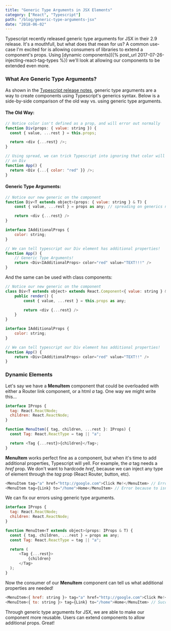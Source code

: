 ```yaml
---
title: "Generic Type Arguments in JSX Elements"
category: ["React", "Typescript"]
path: "/blog/generic-type-arguments-jsx"
date: "2018-06-02"
---
```


Typescript recently released generic type arguments for JSX in their 2.9 release. It's a mouthfull, but what does that mean for us? A common use-case I'm excited for is allowing consumers of libraries to extend a component's props. Using [dynamic components]({% post_url 2017-07-26-injecting-react-tag-types %}) we'll look at allowing our components to be extended even more.

### What Are Generic Type Arguments?

As shown in the [Typescript release notes](https://www.typescriptlang.org/docs/handbook/release-notes/typescript-2-9.html#generic-type-arguments-in-jsx-elements), generic type arguments are a way to create components using Typescript's generics syntax. Below is a side-by-side comparison of the old way vs. using generic type arguments.

#### **The Old Way:**

```js
// Notice color isn't defined as a prop, and will error out normally
function Div(props: { value: string }) {
  const { value, ...rest } = this.props;

  return <div {...rest} />;
}

// Using spread, we can trick Typescript into ignoring that color will be a prop
// on Div
function App() {
  return <Div {...{ color: "red" }} />;
}
```

#### **Generic Type Arguments:**

```js
// Notice our new generic on the component
function Div<T extends object>(props: { value: string } & T) {
    const { value, ...rest } = props as any; // spreading on generics not yet supported

    return <div {...rest} />
}

interface IAdditionalProps {
    color: string;
}

// We can tell typescript our Div element has additional properties!
function App() {
    // Generic Type Arguments!
    return <Div<IAdditionalProps> color="red" value="TEXT!!!" />
}
```

And the same can be used with class components:

```js
// Notice our new generic on the component
class Div<T extends object> extends React.Component<{ value: string } & T> {
    public render() {
        const { value, ...rest } = this.props as any;

        return <div {...rest} />
    }
}

interface IAdditionalProps {
    color: string;
}

// We can tell typescript our Div element has additional properties!
function App() {
    return <Div<IAdditionalProps> color="red" value="TEXT!!" />
}
```

### Dynamic Elements

Let's say we have a **MenuItem** component that could be overloaded with either a Router link component, or a html _a_ tag. One way we might write this...

```js
interface IProps {
  tag: React.ReactNode;
  children: React.ReactNode;
}

function MenuItem({ tag, children, ...rest }: IProps) {
  const Tag: React.ReactType = tag || "a";

  return <Tag {...rest}>{children}</Tag>;
}
```

**MenuItem** works perfect fine as a component, but when it's time to add additional properties, Typescript will yell. For example, the _a_ tag needs a _href_ prop. We don't want to hardcode _href_, because we can inject any type of element through the _tag_ prop (React Router, button, etc).

```js
<MenuItem tag="a" href="http://google.com">Click Me!</MenuItem> // Error because href isn't defined in IProps!
<MenuItem tag={Link} to="/home">Home</MenuItem> // Error because to isn't defined in IProps!
```

We can fix our errors using generic type arguments.

```js
interface IProps {
  tag: React.ReactNode;
  children: React.ReactNode;
}

function MenuItem<T extends object>(props: IProps & T) {
  const { tag, children, ...rest } = props as any;
  const Tag: React.ReactType = tag || "a";

  return (
      <Tag {...rest}>
          {children}
      </Tag>
  );
}
```

Now the consumer of our **MenuItem** component can tell us what additional properties are needed!

```js
<MenuItem<{ href: string }> tag="a" href="http://google.com">Click Me!</MenuItem> // Success!
<MenuItem<{ to: string }> tag={Link} to="/home">Home</MenuItem> // Success!
```

Through generic type arguments for JSX, we are able to make our component more reusable. Users can extend components to allow additional props. Great!
